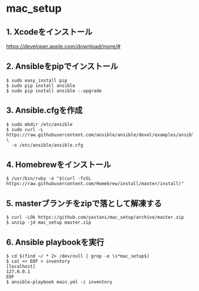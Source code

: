 # mac_setup

## 1. Xcodeをインストール

https://developer.apple.com/download/more/#

## 2. Ansibleをpipでインストール

```
$ sudo easy_install pip
$ sudo pip install ansible
$ sudo pip install ansible --upgrade
```

## 3. Ansible.cfgを作成

```
$ sudo mkdir /etc/ansible
$ sudo curl -L https://raw.githubusercontent.com/ansible/ansible/devel/examples/ansible.cfg \
  -o /etc/ansible/ansible.cfg
```

## 4. Homebrewをインストール

```
$ /usr/bin/ruby -e "$(curl -fsSL https://raw.githubusercontent.com/Homebrew/install/master/install)"
```

## 5. masterブランチをzipで落として解凍する

```
$ curl -LOk https://github.com/yastani/mac_setup/archive/master.zip
$ unzip -jd mac_setup master.zip
```

## 6. Ansible playbookを実行

```
$ cd $(find ~/ * 2> /dev/null | grep -e \s*mac_setup$)
$ cat << EOF > inventory
[localhost]
127.0.0.1
EOF
$ ansible-playbook main.yml -i inventory
```
